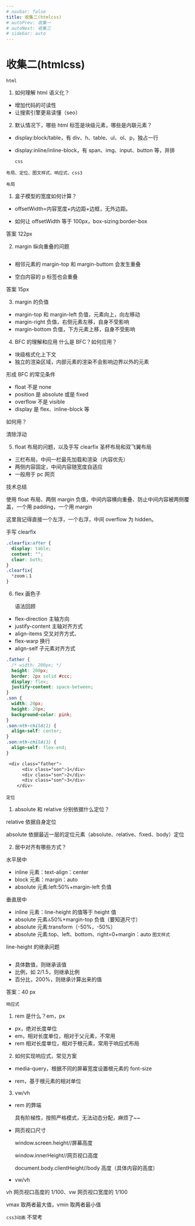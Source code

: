 ```yaml
---
# navbar: false
title: 收集二(htmlcss)
# autoPrev: 收集一
# autoNext: 收集三
# sidebar: auto
---
```


# 收集二(htmlcss)

`html`

1. 如何理解 html 语义化？

- 增加代码的可读性
- 让搜索引擎更易读懂（seo）

2. 默认情况下，哪些 html 标签是块级元素，哪些是内联元素？

- display:block/table，有 div、h、table、ul、ol、p，独占一行
- display:inline/inline-block，有 span、img、input、button 等，并排

  `css`

`布局、定位、图文样式、响应式、css3`

`布局`

1. 盒子模型的宽度如何计算？
   <img :src="$withBase('/面试/盒模型宽度计算.png')">

- offsetWidth=内容宽度\+内边距\+边框，无外边距。

- 如何让 offsetWidth 等于 100px，box-sizing:border-box

答案 122px

2. margin 纵向重叠的问题

   <img :src="$withBase('/面试/margin纵向.png')">

- 相邻元素的 margin-top 和 margin-buttom 会发生重叠

- 空白内容的 p 标签也会重叠

答案 15px

3. margin 的负值

- margin-top 和 margin-left 负值，元素向上，向左移动
- margin-right 负值，右侧元素左移，自身不受影响
- margin-bottom 负值，下方元素上移，自身不受影响

4. BFC 的理解和应用
   什么是 BFC？如何应用？

- 块级格式化上下文
- 独立的渲染区域，内部元素的渲染不会影响边界以外的元素

形成 BFC 的常见条件

- float 不是 none
- position 是 absolute 或是 fixed
- overflow 不是 visible
- display 是 flex、inline-block 等

如何用？

清除浮动

5. float 布局的问题，以及手写 clearfix
   圣杯布局和双飞翼布局

- 三栏布局，中间一栏最先加载和渲染（内容优先）
- 两侧内容固定，中间内容随宽度自适应
- 一般用于 pc 网页

技术总结

使用 float 布局、两侧 margin 负值，中间内容横向重叠、防止中间内容被两侧覆盖，一个用 padding，一个用 margin

这里我记得直接一个左浮，一个右浮，中间 overflow 为 hidden。

手写 clearfix

```css
.clearfix:after {
  display: table;
  content: "";
  clear: both;
}
.clearfix{
  *zoom；1
}
```

6. flex 画色子

   语法回顾

- flex-direction 主轴方向
- justify-content 主轴对齐方式
- align-items 交叉对齐方式、
- flex-warp 换行
- align-self 子元素对齐方式

```css
.father {
  /* width: 200px; */
  height: 200px;
  border: 2px solid #ccc;
  display: flex;
  justify-content: space-between;
}
.son {
  width: 20px;
  height: 20px;
  background-color: pink;
}
.son:nth-child(2) {
  align-self: center;
}
.son:nth-child(3) {
  align-self: flex-end;
}

 <div class="father">
      <div class="son">1</div>
      <div class="son">2</div>
      <div class="son">3</div>
    </div>
```

`定位`

1. absolute 和 relative 分别依据什么定位？

relative 依据自身定位

absolute 依据最近一层的定位元素（absolute、relative、fixed、body）定位

2. 居中对齐有哪些方式？

水平居中

- inline 元素：text-align：center
- block 元素：margin：auto
- absolute 元素:left:50%+margin-left 负值

垂直居中

- inline 元素：line-height 的值等于 height 值
- absolute 元素:top:50%+margin-top 负值（要知道尺寸）
- absolute 元素:transform（-50%，-50%）
- absolute 元素:top、left、bottom、right=0+margin：auto
  `图文样式`

line-height 的继承问题

 <img :src="$withBase('/面试/lineheight继承问题.png')">

- 具体数值，则继承该值
- 比例，如 2/1.5，则继承比例
- 百分比，200%，则继承计算出来的值

答案：40 px

`响应式`

1. rem 是什么？em，px

- px，绝对长度单位
- em，相对长度单位，相对于父元素，不常用
- rem 相对长度单位，相对于根元素，常用于响应式布局

2. 如何实现响应式，常见方案

- media-query，根据不同的屏幕宽度设置根元素的 font-size

- rem，基于根元素的相对单位

3. vw/vh

- rem 的弊端

  具有阶梯性，按照严格模式，无法动态分配，麻烦了~~

- 网页视口尺寸

  window.screen.height//屏幕高度

  window.innerHeight//网页视口高度

  document.body.clientHeight//body 高度（具体内容的高度）

- vw/vh

vh 网页视口高度的 1/100、vw 网页视口宽度的 1/100

vmax 取两者最大值，vmin 取两者最小值

`css3动画`
不常考
